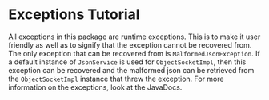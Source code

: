 # Exceptions Tutorial

All exceptions in this package are runtime exceptions. This is to make it user friendly as well as to signify that the exception cannot be recovered from. The only exception that can be recovered from is `MalformedJsonException`. If a default instance of `JsonService` is used for `ObjectSocketImpl`, then this exception can be recovered and the malformed json can be retrieved from the `ObjectSocketImpl` instance that threw the exception. For more information on the exceptions, look at the JavaDocs.